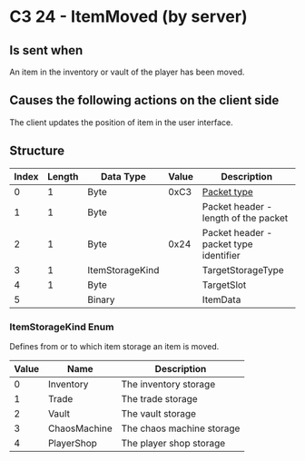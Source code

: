 # C3 24 - ItemMoved (by server)

## Is sent when

An item in the inventory or vault of the player has been moved.

## Causes the following actions on the client side

The client updates the position of item in the user interface.

## Structure

| Index | Length | Data Type | Value | Description |
|-------|--------|-----------|-------|-------------|
| 0 | 1 |   Byte   | 0xC3  | [Packet type](PacketTypes.md) |
| 1 | 1 |    Byte   |      | Packet header - length of the packet |
| 2 | 1 |    Byte   | 0x24  | Packet header - packet type identifier |
| 3 | 1 | ItemStorageKind |  | TargetStorageType |
| 4 | 1 | Byte |  | TargetSlot |
| 5 |  | Binary |  | ItemData |

### ItemStorageKind Enum

Defines from or to which item storage an item is moved.

| Value | Name | Description |
|-------|------|-------------|
| 0 | Inventory | The inventory storage |
| 1 | Trade | The trade storage |
| 2 | Vault | The vault storage |
| 3 | ChaosMachine | The chaos machine storage |
| 4 | PlayerShop | The player shop storage |